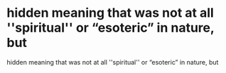 # hidden meaning that was not at all ''spiritual'' or “esoteric” in nature, but

hidden meaning that was not at all ''spiritual'' or “esoteric” in nature, but